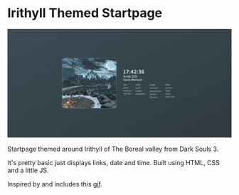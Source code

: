 # Irithyll Themed Startpage 
![Startpage Preview](./assets/preview.png)

Startpage themed around Irithyll of The Boreal valley from Dark Souls 3.  

It's pretty basic just displays links, date and time. Built using HTML, CSS and a little JS. 

Inspired by and includes this [gif](https://asarge.tumblr.com/post/144351290238/dark-souls-3-irithyll-of-the-boreal-valley).